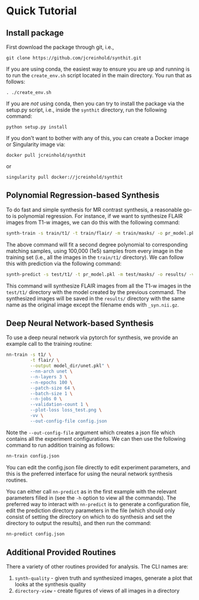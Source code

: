 # Quick Tutorial

## Install package

First download the package through git, i.e.,

`git clone https://github.com/jcreinhold/synthit.git`

If you are using conda, the easiest way to ensure you are up and running is to run the  `create_env.sh` script
located in the main directory. You run that as follows:

`. ./create_env.sh`

If you are *not* using conda, then you can try to install the package via the setup.py script, i.e.,
inside the `synthit` directory, run the following command:

`python setup.py install`

If you don't want to bother with any of this, you can create a Docker image or Singularity image via:

`docker pull jcreinhold/synthit`

or 

`singularity pull docker://jcreinhold/synthit`


## Polynomial Regression-based Synthesis

To do fast and simple synthesis for MR contrast synthesis, a reasonable go-to is polynomial regression. 
For instance, if we want to synthesize FLAIR images from T1-w images, we can do this with the following command:

```bash
synth-train -s train/t1/ -t train/flair/ -m train/masks/ -o pr_model.pkl -vv --n-samples 1e5 --ctx-radius 0 --patch-size 1 -r pr --poly-deg 2
```

The above command will fit a second degree polynomial to corresponding matching samples, using 100,000 (1e5) samples from
every image in the training set (i.e., all the images in the `train/t1/` directory). We can follow this with
prediction via the following command:

```bash
synth-predict -s test/t1/ -t pr_model.pkl -m test/masks/ -o results/ -vv
```

This command will synthesize FLAIR images from all the T1-w images in the `test/t1/` directory with the model created by the
previous command. The synthesized images will be saved in the `results/` directory with the same name as the original image
except the filename ends with `_syn.nii.gz`.

## Deep Neural Network-based Synthesis

To use a deep neural network via pytorch for synthesis, we provide an example call to the training routine:

```bash
nn-train -s t1/ \
         -t flair/ \
         --output model_dir/unet.pkl" \
         --nn-arch unet \
         --n-layers 3 \
         --n-epochs 100 \
         --patch-size 64 \
         --batch-size 1 \
         --n-jobs 0 \
         --validation-count 1 \
         --plot-loss loss_test.png \
         -vv \
         --out-config-file config.json 
``` 

Note the `--out-config-file` argument which creates a json file which contains all the experiment configurations.
We can then use the following command to run addition training as follows:

```bash
nn-train config.json
```

You can edit the config.json file directly to edit experiment parameters, and this is the preferred interface for using
the neural network synthesis routines.

You can either call `nn-predict` as in the first example with the relevant parameters filled in (see the `-h` option to 
view all the commands). The preferred way to interact with `nn-predict` is to generate a configuration file, edit
the prediction directory parameters in the file (which should only consist of setting the directory on which to do synthesis
and set the directory to output the results), and then run the command:

```bash
nn-predict config.json
```

## Additional Provided Routines

There a variety of other routines provided for analysis. The CLI names are:

1) `synth-quality` - given truth and synthesized images, generate a plot that looks at the synthesis quality
2) `directory-view` - create figures of views of all images in a directory
